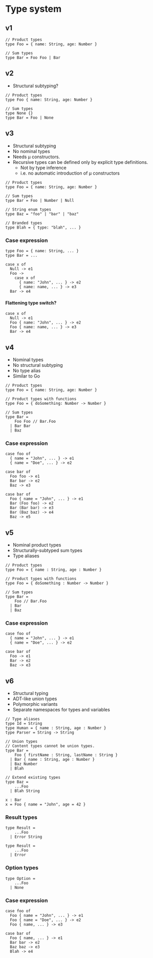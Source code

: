 # Type system

## v1

```
// Product types
type Foo = { name: String, age: Number }

// Sum types
type Bar = Foo Foo | Bar
```

## v2

- Structural subtyping?

```
// Product types
type Foo { name: String, age: Number }

// Sum types
type None {}
type Bar = Foo | None
```

## v3

- Structural subtyping
- No nominal types
- Needs μ constructors.
- Recursive types can be defined only by explicit type definitions.
  - Not by type inference
  - i.e. no automatic introduction of μ constructors

```
// Product types
type Foo = { name: String, age: Number }

// Sum types
type Bar = Foo | Number | Null

// String enum types
type Baz = "foo" | "bar" | "baz"

// Branded types
type Blah = { type: "blah", ... }
```

### Case expression

```
type Foo = { name: String, ... }
type Bar = ...

case x of
  Null -> e1
  Foo ->
    case x of
      { name: "John", ... } -> e2
      { name: name, ... } -> e3
  Bar -> e4
```

#### Flattening type switch?

```
case x of
  Null -> e1
  Foo { name: "John", ... } -> e2
  Foo { name: name, ... } -> e3
  Bar -> e4
```

## v4

- Nominal types
- No structural subtyping
- No type alias
- Similar to Go

```
// Product types
type Foo = { name: String, age: Number }

// Product types with functions
type Foo = { doSomething: Number -> Number }

// Sum types
type Bar =
    Foo Foo // Bar.Foo
  | Bar Bar
  | Baz
```

### Case expression

```
case foo of
  { name = "John", ... } -> e1
  { name = "Doe", ... } -> e2

case bar of
  Foo foo -> e1
  Bar bar -> e2
  Baz -> e3

case bar of
  Foo { name = "John", ... } -> e1
  Bar (Foo foo) -> e2
  Bar (Bar bar) -> e3
  Bar (Baz baz) -> e4
  Baz -> e5
```

## v5

- Nominal product types
- Structurally-subtyped sum types
- Type aliases

```
// Product types
type Foo = { name : String, age : Number }

// Product types with functions
type Foo = { doSomething : Number -> Number }

// Sum types
type Bar =
    Foo // Bar.Foo
  | Bar
  | Baz
```

### Case expression

```
case foo of
  { name = "John", ... } -> e1
  { name = "Doe", ... } -> e2

case bar of
  Foo -> e1
  Bar -> e2
  Baz -> e3
```

## v6

- Structural typing
- ADT-like union types
- Polymorphic variants
- Separate namespaces for types and variables

```
// Type aliases
type Id = String
type Human = { name : String, age : Number }
type Parser = String -> String

// Union types
// Content types cannot be union types.
type Bar =
    Foo { firstName : String, lastName : String }
  | Bar { name : String, age : Number }
  | Baz Number
  | Blah

// Extend existing types
type Baz =
    ...Foo
  | Blah String

x : Bar
x = Foo { name = "John", age = 42 }
```

### Result types

```
type Result =
    ...Foo
  | Error String

type Result =
    ...Foo
  | Error
```

### Option types

```
type Option =
    ...Foo
  | None
```

### Case expression

```
case foo of
  Foo { name = "John", ... } -> e1
  Foo { name = "Doe", ... } -> e2
  Foo { name, ... } -> e3

case bar of
  Foo { name, ... } -> e1
  Bar bar -> e2
  Baz baz -> e3
  Blah -> e4
```
